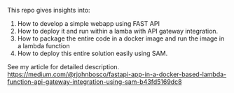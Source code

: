 This repo gives insights into:
1. How to develop a simple webapp using FAST API
2. How to deploy it and run within a lamba with API gateway integration.
3. How to package the entire code in a docker image and run the image in a lambda function
4. How to deploy this entire solution easily using SAM. 

See my article for detailed description. 
https://medium.com/@rjohnbosco/fastapi-app-in-a-docker-based-lambda-function-api-gateway-integration-using-sam-b43fd5169dc8
